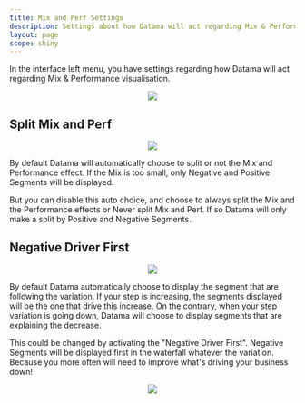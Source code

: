 ```yaml
---
title: Mix and Perf Settings
description: Settings about how Datama will act regarding Mix & Performance visualisation.
layout: page
scope: shiny
---
```


In the interface left menu, you have settings regarding how Datama will act regarding Mix & Performance visualisation.

<center><img src="{{site.url}}/{{site.baseurl}}/core_app/compare/web_application/menu/images/SplitMixandPerf-Settings.jpg"/></center>

## Split Mix and Perf

<center><img src="{{site.url}}/{{site.baseurl}}/core_app/compare/web_application/menu/images/DropDownSplitMixPerf.jpg"/></center>

By default Datama will automatically choose to split or not the Mix and Performance effect. If the Mix is too small, only Negative and Positive Segments will be displayed.

But you can disable this auto choice, and choose to always split the Mix and the Performance effects or Never split Mix and Perf. If so Datama will only make a split by Positive and Negative Segments.

## Negative Driver First

<center><img src="{{site.url}}/{{site.baseurl}}/core_app/compare/web_application/menu/images/NegativeDriverFirst.jpg"/></center>

By default Datama automatically choose to display the segment that are following the variation. If your step is increasing, the segments displayed will be the one that drive this increase. On the contrary, when your step variation is going down, Datama will choose to display segments that are explaining the decrease.

This could be changed by activating the "Negative Driver First". Negative Segments will be displayed first in the waterfall whatever the variation. Because you more often will need to improve what's driving your business down!

<center><img src="{{site.url}}/{{site.baseurl}}/core_app/compare/web_application/menu/images/32 - Negative Drivers First - Copy.gif"/></center>
